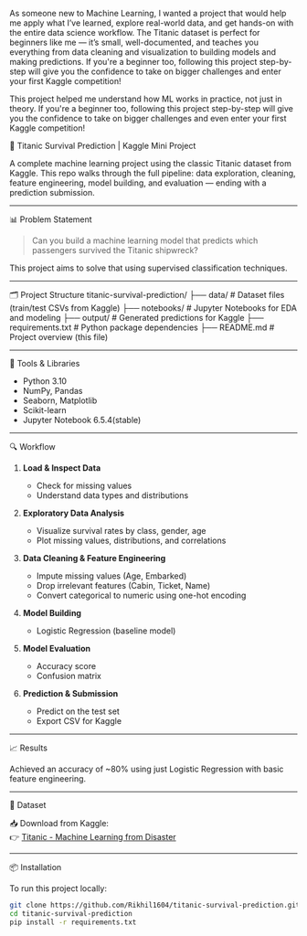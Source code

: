 As someone new to Machine Learning, I wanted a project that would help me apply what I’ve learned, explore real-world data, and get hands-on with the entire data science workflow. The Titanic dataset is perfect for beginners like me — it’s small, well-documented, and teaches you everything from data cleaning and visualization to building models and making predictions. If you're a beginner too, following this project step-by-step will give you the confidence to take on bigger challenges and enter your first Kaggle competition! 

This project helped me understand how ML works in practice, not just in theory. If you're a beginner too, following this project step-by-step will give you the confidence to take on bigger challenges and even enter your first Kaggle competition!


🚢 Titanic Survival Prediction | Kaggle Mini Project

A complete machine learning project using the classic Titanic dataset from Kaggle. This repo walks through the full pipeline: data exploration, cleaning, feature engineering, model building, and evaluation — ending with a prediction submission.

---

📊 Problem Statement

> Can you build a machine learning model that predicts which passengers survived the Titanic shipwreck?

This project aims to solve that using supervised classification techniques.

---

🗂️ Project Structure
titanic-survival-prediction/
├── data/ # Dataset files (train/test CSVs from Kaggle)
├── notebooks/ # Jupyter Notebooks for EDA and modeling
├── output/ # Generated predictions for Kaggle
├── requirements.txt # Python package dependencies
├── README.md # Project overview (this file)


---
🔧 Tools & Libraries

- Python 3.10
- NumPy, Pandas
- Seaborn, Matplotlib
- Scikit-learn
- Jupyter Notebook 6.5.4(stable)

---

🔍 Workflow

1. **Load & Inspect Data**
   - Check for missing values
   - Understand data types and distributions

2. **Exploratory Data Analysis**
   - Visualize survival rates by class, gender, age
   - Plot missing values, distributions, and correlations

3. **Data Cleaning & Feature Engineering**
   - Impute missing values (Age, Embarked)
   - Drop irrelevant features (Cabin, Ticket, Name)
   - Convert categorical to numeric using one-hot encoding

4. **Model Building**
   - Logistic Regression (baseline model)
     
5. **Model Evaluation**
   - Accuracy score
   - Confusion matrix
  
6. **Prediction & Submission**
   - Predict on the test set
   - Export CSV for Kaggle

---

📈 Results

Achieved an accuracy of ~80% using just Logistic Regression with basic feature engineering.

---

📁 Dataset

📥 Download from Kaggle:  
👉 [Titanic - Machine Learning from Disaster](https://www.kaggle.com/competitions/titanic/data)

---

📦 Installation

To run this project locally:

```bash
git clone https://github.com/Rikhil1604/titanic-survival-prediction.git
cd titanic-survival-prediction
pip install -r requirements.txt
